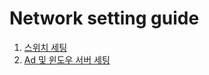 # Network setting guide

1. [스위치 세팅](network-setting\switch-setting.md)
2. [Ad 및 윈도우 서버 세팅](network-setting\window-server-setting.md)
